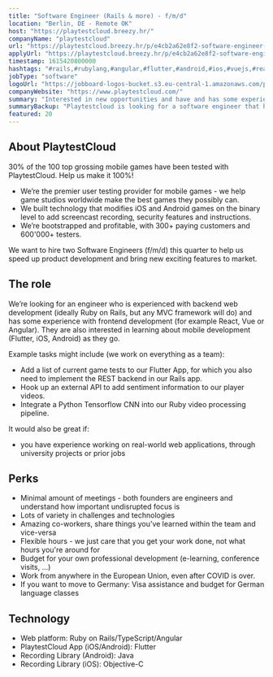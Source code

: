 ```yaml
---
title: "Software Engineer (Rails & more) - f/m/d"
location: "Berlin, DE - Remote OK"
host: "https://playtestcloud.breezy.hr/"
companyName: "playtestcloud"
url: "https://playtestcloud.breezy.hr/p/e4cb2a62e8f2-software-engineer-rails-more-f-m-d"
applyUrl: "https://playtestcloud.breezy.hr/p/e4cb2a62e8f2-software-engineer-rails-more-f-m-d/apply"
timestamp: 1615420800000
hashtags: "#rails,#rubylang,#angular,#flutter,#android,#ios,#vuejs,#reactjs,#python,#java"
jobType: "software"
logoUrl: "https://jobboard-logos-bucket.s3.eu-central-1.amazonaws.com/playtestcloud"
companyWebsite: "https://www.playtestcloud.com/"
summary: "Interested in new opportunities and have and has some experience with frontend development? Playtestcloud has a job opening for a software engineer."
summaryBackup: "Playtestcloud is looking for a software engineer that has experience in: #rails, #rubylang, #angular."
featured: 20
---
```


## About PlaytestCloud

30% of the 100 top grossing mobile games have been tested with PlaytestCloud. Help us make it 100%!

*   We’re the premier user testing provider for mobile games - we help game studios worldwide make the best games they possibly can.
*   We built technology that modifies iOS and Android games on the binary level to add screencast recording, security features and instructions.
*   We’re bootstrapped and profitable, with 300+ paying customers and 600'000+ testers.

We want to hire two Software Engineers (f/m/d) this quarter to help us speed up product development and bring new exciting features to market.

## The role

We’re looking for an engineer who is experienced with backend web development (ideally Ruby on Rails, but any MVC framework will do) and has some experience with frontend development (for example React, Vue or Angular). They are also interested in learning about mobile development (Flutter, iOS, Android) as they go.

Example tasks might include (we work on everything as a team):

*   Add a list of current game tests to our Flutter App, for which you also need to implement the REST backend in our Rails app.
*   Hook up an external API to add sentiment information to our player videos.
*   Integrate a Python Tensorflow CNN into our Ruby video processing pipeline.

It would also be great if:

*   you have experience working on real-world web applications, through university projects or prior jobs

## Perks

*   Minimal amount of meetings - both founders are engineers and understand how important undisrupted focus is
*   Lots of variety in challenges and technologies
*   Amazing co-workers, share things you've learned within the team and vice-versa
*   Flexible hours - we just care that you get your work done, not what hours you're around for
*   Budget for your own professional development (e-learning, conference visits, …)
*   Work from anywhere in the European Union, even after COVID is over.
*   If you want to move to Germany: Visa assistance and budget for German language classes

## Technology

*   Web platform: Ruby on Rails/TypeScript/Angular
*   PlaytestCloud App (iOS/Android): Flutter
*   Recording Library (Android): Java
*   Recording Library (iOS): Objective-C
